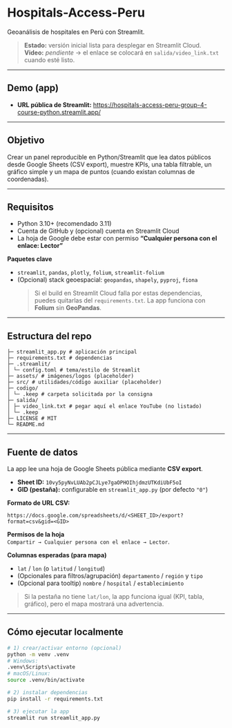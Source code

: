 # Hospitals-Access-Peru
Geoanálisis de hospitales en Perú con Streamlit.

> **Estado:** versión inicial lista para desplegar en Streamlit Cloud.  
> **Video:** _pendiente_ → el enlace se colocará en `salida/video_link.txt` cuando esté listo.

---

## Demo (app)
- **URL pública de Streamlit:** https://hospitals-access-peru-group-4-course-python.streamlit.app/

---

## Objetivo
Crear un panel reproducible en Python/Streamlit que lea datos públicos desde Google Sheets (CSV export), muestre KPIs, una tabla filtrable, un gráfico simple y un mapa de puntos (cuando existan columnas de coordenadas).

---

## Requisitos
- Python 3.10+ (recomendado 3.11)
- Cuenta de GitHub y (opcional) cuenta en Streamlit Cloud
- La hoja de Google debe estar con permiso **“Cualquier persona con el enlace: Lector”**

**Paquetes clave**
- `streamlit`, `pandas`, `plotly`, `folium`, `streamlit-folium`
- (Opcional) stack geoespacial: `geopandas`, `shapely`, `pyproj`, `fiona`  
  > Si el build en Streamlit Cloud falla por estas dependencias, puedes quitarlas del `requirements.txt`. La app funciona con **Folium** sin **GeoPandas**.

---

## Estructura del repo

```
├─ streamlit_app.py # aplicación principal
├─ requirements.txt # dependencias
├─ .streamlit/
│ └─ config.toml # tema/estilo de Streamlit
├─ assets/ # imágenes/logos (placeholder)
├─ src/ # utilidades/código auxiliar (placeholder)
├─ codigo/
│ └─ .keep # carpeta solicitada por la consigna
├─ salida/
│ ├─ video_link.txt # pegar aquí el enlace YouTube (no listado)
│ └─ .keep
├─ LICENSE # MIT
└─ README.md
```
---

## Fuente de datos
La app lee una hoja de Google Sheets pública mediante **CSV export**.

- **Sheet ID:** `10vy5pyNvLUAb2pCJLye7gaOPHOIhjdmzUTKdiUbF5oI`
- **GID (pestaña):** configurable en `streamlit_app.py` (por defecto `"0"`)

**Formato de URL CSV:**

```
https://docs.google.com/spreadsheets/d/<SHEET_ID>/export?format=csv&gid=<GID>
```

**Permisos de la hoja**  
`Compartir → Cualquier persona con el enlace → Lector`.

**Columnas esperadas (para mapa)**
- `lat` / `lon`  (o `latitud` / `longitud`)
- (Opcionales para filtros/agrupación) `departamento` / `región` y `tipo`
- (Opcional para tooltip) `nombre` / `hospital` / `establecimiento`

> Si la pestaña no tiene `lat/lon`, la app funciona igual (KPI, tabla, gráfico), pero el mapa mostrará una advertencia.

---

## Cómo ejecutar localmente
```bash
# 1) crear/activar entorno (opcional)
python -m venv .venv
# Windows:
.venv\Scripts\activate
# macOS/Linux:
source .venv/bin/activate

# 2) instalar dependencias
pip install -r requirements.txt

# 3) ejecutar la app
streamlit run streamlit_app.py
```


